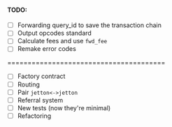 #### TODO:
- [ ] Forwarding query_id to save the transaction chain
- [ ] Output opcodes standard
- [ ] Calculate fees and use `fwd_fee`
- [ ] Remake error codes

=======================================

- [ ] Factory contract
- [ ] Routing
- [ ] Pair `jetton<->jetton`
- [ ] Referral system
- [ ] New tests (now they're minimal)
- [ ] Refactoring